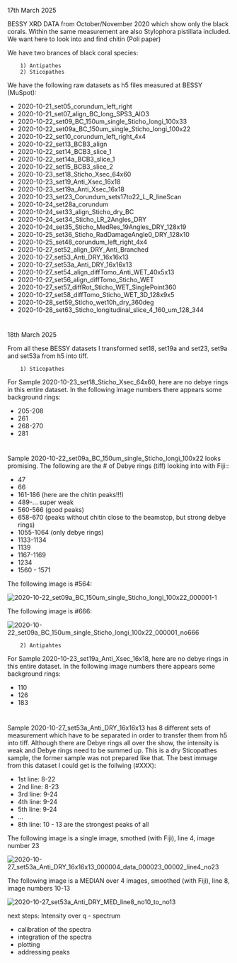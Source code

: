 17th March 2025

BESSY XRD DATA from October/November 2020 which show only the black corals. Within the same measurement are also Stylophora pistillata included. We want here to look into and find chitin (Poli paper)

We have two brances of black coral species: 

        1) Antipathes 
        2) Sticopathes

We have the following raw datasets as h5 files measured at BESSY (MuSpot):

- 2020-10-21_set05_corundum_left_right
- 2020-10-21_set07_align_BC_long_SPS3_AlO3
- 2020-10-22_set09_BC_150um_single_Sticho_longi_100x33
- 2020-10-22_set09a_BC_150um_single_Sticho_longi_100x22
- 2020-10-22_set10_corundum_left_right_4x4
- 2020-10-22_set13_BCB3_align
- 2020-10-22_set14_BCB3_slice_1
- 2020-10-22_set14a_BCB3_slice_1
- 2020-10-22_set15_BCB3_slice_2
- 2020-10-23_set18_Sticho_Xsec_64x60
- 2020-10-23_set19_Anti_Xsec_16x18
- 2020-10-23_set19a_Anti_Xsec_16x18
- 2020-10-23_set23_Corundum_sets17to22_L_R_lineScan
- 2020-10-24_set28a_corundum
- 2020-10-24_set33_align_Sticho_dry_BC
- 2020-10-24_set34_Sticho_LR_2Angles_DRY
- 2020-10-24_set35_Sticho_MedRes_19Angles_DRY_128x19
- 2020-10-25_set36_Sticho_RadDamageAngle0_DRY_128x10
- 2020-10-25_set48_corundum_left_right_4x4
- 2020-10-27_set52_align_DRY_Anti_Branched
- 2020-10-27_set53_Anti_DRY_16x16x13
- 2020-10-27_set53a_Anti_DRY_16x16x13
- 2020-10-27_set54_align_diffTomo_Anti_WET_40x5x13
- 2020-10-27_set56_align_diffTomo_Sticho_WET
- 2020-10-27_set57_diffRot_Sticho_WET_SinglePoint360
- 2020-10-27_set58_diffTomo_Sticho_WET_3D_128x9x5
- 2020-10-28_set59_Sticho_wet10h_dry_360deg
- 2020-10-28_set63_Sticho_longitudinal_slice_4_160_um_128_344


#
18th March 2025

From all these BESSY datasets I transformed set18, set19a and set23, set9a and set53a from h5 into tiff.   

        1) Sticopathes

For Sample 2020-10-23_set18_Sticho_Xsec_64x60, here are no debye rings in this entire dataset. In the following image numbers there appears some background rings:

- 205-208
- 261
- 268-270
- 281

#
Sample 2020-10-22_set09a_BC_150um_single_Sticho_longi_100x22 looks promising. The following are the # of Debye rings (tiff) looking into with Fiji::

- 47
- 66
- 161-186 (here are the chitin peaks!!!)
- 489-... super weak
- 560-566 (good peaks)
- 658-670 (peaks without chitin close to the beamstop, but strong debye rings)
- 1055-1064 (only debye rings)
- 1133-1134
- 1139
- 1167-1169
- 1234
- 1560 - 1571

The following image is #564:

![2020-10-22_set09a_BC_150um_single_Sticho_longi_100x22_000001-1](https://github.com/user-attachments/assets/b69476f5-e07e-4f21-a156-126b7b41abce)

The following image is #666:

![2020-10-22_set09a_BC_150um_single_Sticho_longi_100x22_000001_no666](https://github.com/user-attachments/assets/572874b0-a92f-4a47-bf5e-03df85f6d15a)

        2) Antipahtes


For Sample 2020-10-23_set19a_Anti_Xsec_16x18, here are no debye rings in this entire dataset. In the following image numbers there appears some background rings:

- 110
- 126
- 183

#

Sample 2020-10-27_set53a_Anti_DRY_16x16x13 has 8 different sets of measurement which have to be separated in order to transfer them from h5 into tiff. Although there are Debye rings all over the show, the intensity is weak and Debye rings need to be summed up. This is a dry Sticopathes sample, the former sample was not prepared like that. The best immage from this dataset I could get is the follwing (#XXX): 

- 1st line: 8-22
- 2nd line: 8-23
- 3rd line: 9-24
- 4th line: 9-24
- 5th line: 9-24 
- ...
- 8th line: 10 - 13 are the strongest peaks of all

The following image is a single image, smothed (with Fiji), line 4, image number 23

![2020-10-27_set53a_Anti_DRY_16x16x13_000004_data_000023_00002_line4_no23](https://github.com/user-attachments/assets/8c6c7169-a877-4950-bc91-317712b8a5da)

The following image is a MEDIAN over 4 images, smoothed (with Fiji), line 8, image numbers 10-13

![2020-10-27_set53a_Anti_DRY_MED_line8_no10_to_no13](https://github.com/user-attachments/assets/5a2f4efb-3a9f-4057-a7cb-e6154034f219)





next steps:
 Intensity over q - spectrum
 - calibration of the spectra
 - integration of the spectra
 - plotting
 - addressing peaks
